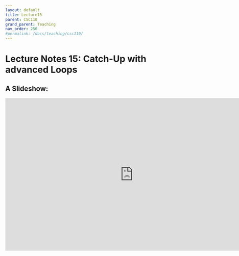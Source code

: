 ```yaml
---
layout: default
title: Lecture15
parent: CSC110
grand_parent: Teaching
nav_order: 250
#permalink: /docs/teaching/csc110/
---  
```

  

Lecture Notes 15: Catch-Up with advanced Loops
===========================================




A Slideshow:
---------------

<iframe src="https://docs.google.com/presentation/d/e/2PACX-1vR0JG4U9OwMuqu_dnWXi4jIoebzTeqROw5wiVYSe9LrZSvTKubhBLMZsJgYa5VF-u3_YbqmI8Vsd9YY/embed?start=false&loop=false&delayms=60000" frameborder="0" width="800" height="479" allowfullscreen="true" mozallowfullscreen="true" webkitallowfullscreen="true"></iframe>

